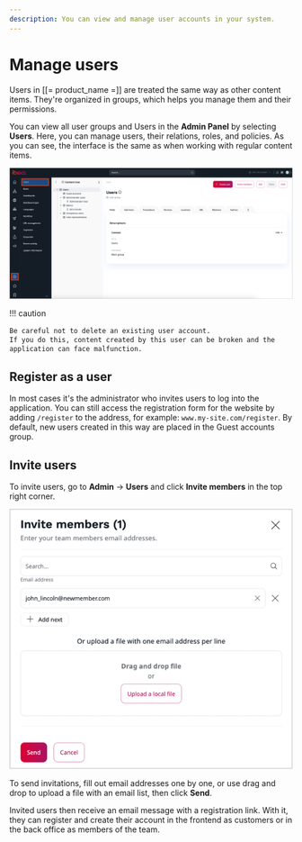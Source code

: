 ```yaml
---
description: You can view and manage user accounts in your system.
---
```


# Manage users

Users in [[= product_name =]] are treated the same way as other content items.
They're organized in groups, which helps you manage them and their permissions.

You can view all user groups and Users in the **Admin Panel** by selecting **Users**.
Here, you can manage users, their relations, roles, and policies.
As you can see, the interface is the same as when working with regular content items.


![Users section](img/users_section.png)

!!! caution

    Be careful not to delete an existing user account.
    If you do this, content created by this user can be broken and the application can face malfunction.

## Register as a user

In most cases it's the administrator who invites users to log into the application.
You can still access the registration form for the website by adding `/register` to the address, for example: `www.my-site.com/register`.
By default, new users created in this way are placed in the Guest accounts group.

## Invite users

To invite users, go to **Admin** -> **Users** and click **Invite members** in the top right corner.

![Inviting users](img/users_invitation.png)

To send invitations, fill out email addresses one by one, or use drag and drop to upload a file with an email list, then click **Send**.

Invited users then receive an email message with a registration link.
With it, they can register and create their account in the frontend as customers or in the back office as members of the team.
